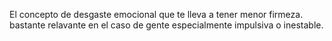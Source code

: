 El concepto de desgaste emocional que te lleva a tener menor firmeza. bastante relavante en el caso de gente especialmente impulsiva o inestable.